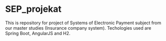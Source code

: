 # SEP_projekat
This is repository for project of Systems of Electronic Payment subject from our master studies (Insurance company system). Techologies used are Spring Boot, AngularJS and H2. 
